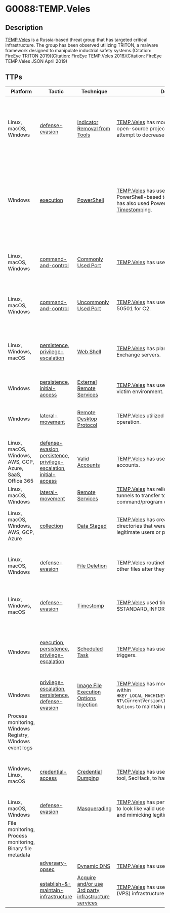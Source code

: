 # G0088:TEMP.Veles

## Description

[TEMP.Veles](https://attack.mitre.org/groups/G0088) is a Russia-based threat group that has targeted critical infrastructure. The group has been observed utilizing TRITON, a malware framework designed to manipulate industrial safety systems.(Citation: FireEye TRITON 2019)(Citation: FireEye TEMP.Veles 2018)(Citation: FireEye TEMP.Veles JSON April 2019)

## TTPs

|Platform|Tactic|Technique|Description|Data Sources|
|---|---|---|---|---|
|Linux, macOS, Windows|[defense-evasion](https://attack.mitre.org/tactics/defense-evasion/) |[Indicator Removal from Tools](https://attack.mitre.org/techniques/T1066/) |[TEMP.Veles](https://attack.mitre.org/groups/G0088) has modified files based on the open-source project cryptcat in an apparent attempt to decrease AV detection rates. |Process use of network, Process monitoring, Process command-line parameters, Anti-virus, Binary file metadata|
|Windows|[execution](https://attack.mitre.org/tactics/execution/) |[PowerShell](https://attack.mitre.org/techniques/T1086/) |[TEMP.Veles](https://attack.mitre.org/groups/G0088) has used a publicly-available PowerShell-based tool, WMImplant. The group has also used PowerShell to perform [Timestomp](https://attack.mitre.org/techniques/T1099)ing. |PowerShell logs, Loaded DLLs, DLL monitoring, Windows Registry, File monitoring, Process monitoring, Process command-line parameters|
|Linux, macOS, Windows|[command-and-control](https://attack.mitre.org/tactics/command-and-control/) |[Commonly Used Port](https://attack.mitre.org/techniques/T1043/) |[TEMP.Veles](https://attack.mitre.org/groups/G0088) has used port 443 for C2. |Packet capture, Netflow/Enclave netflow, Process use of network, Process monitoring|
|Linux, macOS, Windows|[command-and-control](https://attack.mitre.org/tactics/command-and-control/) |[Uncommonly Used Port](https://attack.mitre.org/techniques/T1065/) |[TEMP.Veles](https://attack.mitre.org/groups/G0088) has used ports 4444, 8531, and 50501 for C2. |Netflow/Enclave netflow, Process use of network, Process monitoring|
|Linux, Windows, macOS|[persistence](https://attack.mitre.org/tactics/persistence/), [privilege-escalation](https://attack.mitre.org/tactics/privilege-escalation/) |[Web Shell](https://attack.mitre.org/techniques/T1100/) |[TEMP.Veles](https://attack.mitre.org/groups/G0088) has planted webshells on Outlook Exchange servers. |Anti-virus, Authentication logs, File monitoring, Netflow/Enclave netflow, Process monitoring|
|Windows|[persistence](https://attack.mitre.org/tactics/persistence/), [initial-access](https://attack.mitre.org/tactics/initial-access/) |[External Remote Services](https://attack.mitre.org/techniques/T1133/) |[TEMP.Veles](https://attack.mitre.org/groups/G0088) has used a VPN to persist in the victim environment. |Authentication logs|
|Windows|[lateral-movement](https://attack.mitre.org/tactics/lateral-movement/) |[Remote Desktop Protocol](https://attack.mitre.org/techniques/T1076/) |[TEMP.Veles](https://attack.mitre.org/groups/G0088) utilized RDP throughout an operation.	 |Authentication logs, Netflow/Enclave netflow, Process monitoring|
|Linux, macOS, Windows, AWS, GCP, Azure, SaaS, Office 365|[defense-evasion](https://attack.mitre.org/tactics/defense-evasion/), [persistence](https://attack.mitre.org/tactics/persistence/), [privilege-escalation](https://attack.mitre.org/tactics/privilege-escalation/), [initial-access](https://attack.mitre.org/tactics/initial-access/) |[Valid Accounts](https://attack.mitre.org/techniques/T1078/) |[TEMP.Veles](https://attack.mitre.org/groups/G0088) has used compromised VPN accounts.	 |AWS CloudTrail logs, Stackdriver logs, Authentication logs, Process monitoring|
|Linux, macOS, Windows|[lateral-movement](https://attack.mitre.org/tactics/lateral-movement/) |[Remote Services](https://attack.mitre.org/techniques/T1021/) |[TEMP.Veles](https://attack.mitre.org/groups/G0088) has relied on encrypted SSH-based tunnels to transfer tools and for remote command/program execution. |Authentication logs|
|Linux, macOS, Windows, AWS, GCP, Azure|[collection](https://attack.mitre.org/tactics/collection/) |[Data Staged](https://attack.mitre.org/techniques/T1074/) |[TEMP.Veles](https://attack.mitre.org/groups/G0088) has created staging folders in directories that were infrequently used by legitimate users or processes. |File monitoring, Process monitoring, Process command-line parameters|
|Linux, macOS, Windows|[defense-evasion](https://attack.mitre.org/tactics/defense-evasion/) |[File Deletion](https://attack.mitre.org/techniques/T1107/) |[TEMP.Veles](https://attack.mitre.org/groups/G0088) routinely deleted tools, logs, and other files after they were finished with them. |File monitoring, Process command-line parameters, Binary file metadata|
|Linux, Windows, macOS|[defense-evasion](https://attack.mitre.org/tactics/defense-evasion/) |[Timestomp](https://attack.mitre.org/techniques/T1099/) |[TEMP.Veles](https://attack.mitre.org/groups/G0088) used timestomping to modify the $STANDARD_INFORMATION attribute on tools. |File monitoring, Process monitoring, Process command-line parameters|
|Windows|[execution](https://attack.mitre.org/tactics/execution/), [persistence](https://attack.mitre.org/tactics/persistence/), [privilege-escalation](https://attack.mitre.org/tactics/privilege-escalation/) |[Scheduled Task](https://attack.mitre.org/techniques/T1053/) |[TEMP.Veles](https://attack.mitre.org/groups/G0088) has used scheduled task XML triggers. |File monitoring, Process monitoring, Process command-line parameters, Windows event logs|
|Windows|[privilege-escalation](https://attack.mitre.org/tactics/privilege-escalation/), [persistence](https://attack.mitre.org/tactics/persistence/), [defense-evasion](https://attack.mitre.org/tactics/defense-evasion/) |[Image File Execution Options Injection](https://attack.mitre.org/techniques/T1183/) |[TEMP.Veles](https://attack.mitre.org/groups/G0088) has modified and added entries within <code>HKEY_LOCAL_MACHINE\SOFTWARE\Microsoft\Windows NT\CurrentVersion\Image File Execution Options</code> to maintain persistence.	
 |Process monitoring, Windows Registry, Windows event logs|
|Windows, Linux, macOS|[credential-access](https://attack.mitre.org/tactics/credential-access/) |[Credential Dumping](https://attack.mitre.org/techniques/T1003/) |[TEMP.Veles](https://attack.mitre.org/groups/G0088) has used [Mimikatz](https://attack.mitre.org/software/S0002) and a custom tool, SecHack, to harvest credentials. |API monitoring, Process monitoring, PowerShell logs, Process command-line parameters|
|Linux, macOS, Windows|[defense-evasion](https://attack.mitre.org/tactics/defense-evasion/) |[Masquerading](https://attack.mitre.org/techniques/T1036/) |[TEMP.Veles](https://attack.mitre.org/groups/G0088) has performed a variety of methods to look like valid users, including renaming files and mimicking legitimate administrator activities.
 |File monitoring, Process monitoring, Binary file metadata|
||[adversary-opsec](https://attack.mitre.org/tactics/adversary-opsec/) |[Dynamic DNS](https://attack.mitre.org/techniques/T1311/) |[TEMP.Veles](https://attack.mitre.org/groups/G0088) has used dynamic DNS. ||
||[establish-&-maintain-infrastructure](https://attack.mitre.org/tactics/establish-&-maintain-infrastructure/) |[Acquire and/or use 3rd party infrastructure services](https://attack.mitre.org/techniques/T1329/) |[TEMP.Veles](https://attack.mitre.org/groups/G0088) has used Virtual Private Server (VPS) infrastructure. ||
